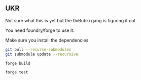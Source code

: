 ## UKR

Not sure what this is yet but the 0xBubki gang is figuring it out

You need foundry/forge to use it.

Make sure you install the dependencies
```bash
git pull --recurse-submodules
git submodule update --recursive
``` 

```bash
forge build
```

```bash
forge test
```